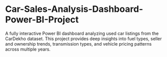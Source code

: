# Car-Sales-Analysis-Dashboard-Power-BI-Project
A fully interactive Power BI dashboard analyzing used car listings from the CarDekho dataset. This project provides deep insights into fuel types, seller and ownership trends, transmission types, and vehicle pricing patterns across multiple years.

